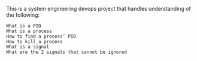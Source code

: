 This is a system engineering devops project that handles understanding of the following:


    What is a PID
    What is a process
    How to find a process’ PID
    How to kill a process
    What is a signal
    What are the 2 signals that cannot be ignored
